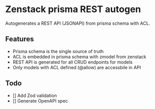 # Zenstack prisma REST autogen

Autogenerates a REST API (JSONAPI) from prisma schema with ACL. 

## Features

* Prisma schema is the single source of truth
* ACL is embedded in prisma schema with zmodel from zenstack
* REST API is generated for all CRUD endpoints for models
* Only models with ACL defined (@allow) are accessbile in API

## Todo

* [] Add Zod validation
* [] Generate OpenAPI spec